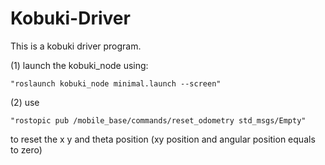 # Kobuki-Driver
This is a kobuki driver program.

(1) launch the kobuki_node using:

	"roslaunch kobuki_node minimal.launch --screen"
(2) use
	
  	"rostopic pub /mobile_base/commands/reset_odometry std_msgs/Empty"
  
to reset the x y and theta position (xy position and angular position equals to zero)
